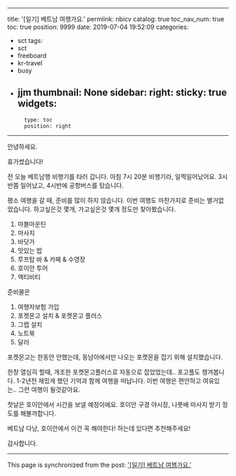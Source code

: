 
---
title: '[일기] 베트남 여행가요.'
permlink: nbicv
catalog: true
toc_nav_num: true
toc: true
position: 9999
date: 2019-07-04 19:52:09
categories:
- sct
tags:
- sct
- freeboard
- kr-travel
- busy
- jjm
thumbnail: None
sidebar:
    right:
        sticky: true
widgets:
    -
        type: toc
        position: right
---


안녕하세요.

휴가썼습니다!

전 오늘 베트남행 비행기를 타러 갑니다.
아침 7시 20분 비행기라, 일찍일어났어요.
3시반쯤 일어났고, 4시반에 공항버스를 탔습니다.

평소 여행을 갈 때, 준비를 많이 하지 않습니다.
이번 여행도 마찬가지로 준비는 별거없었습니다.
하고싶은것 몇개, 가고싶은것 몇개 정도만 찾아봤습니다.

1. 마블마운틴
2. 마사지
3. 바닷가
4. 맛있는 밥
5. 루프탑 바 & 카페 & 수영장
6. 호이안 투어
7. 액티비티

준비물은
1. 여행자보험 가입
2. 포켓몬고 설치 & 포켓몬고 플러스
3. 그랩 설치
4. 노트북
5. 달러

포켓몬고는 한동안 안했는데,
동남아에서만 나오는 포켓몬을 잡기 위해
설치했습니다.

한창 열심히 할때, 개조한 포켓몬고플러스로 자동으로 잡았었는데.. 포고플도 챙겨봅니다.
1-2년전 재밌게 했던 기억과 함께 여행을 떠납니다.
이번 여행은 편안하고 여유있는.. 그런 여행이 될것같아요.


첫날은 호이안에서 시간을 보낼 예정이에요.
호이안 구경
야시장, 나룻배
마사지 받기 정도를 해볼까합니다.

베트남 다낭, 호이안에서 이건 꼭 해야한다! 하는데 있다면
추천해주세요!

감사합니다.

- - -

This page is synchronized from the post: ['[일기] 베트남 여행가요.'](https://steemit.com/@jacobyu/nbicv)
